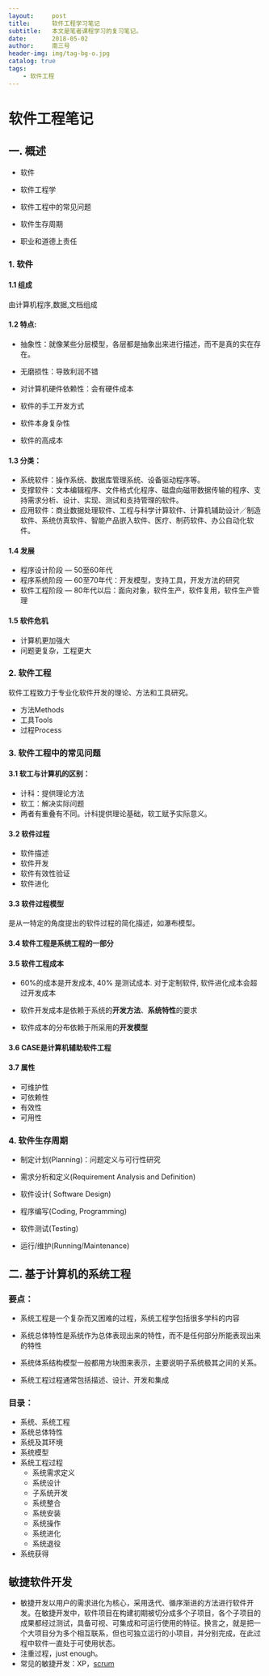 ```yaml
---
layout:     post
title:      软件工程学习笔记
subtitle:   本文是笔者课程学习的复习笔记。
date:       2018-05-02
author:     南三号
header-img: img/tag-bg-o.jpg
catalog: true
tags:
    - 软件工程
---
```


# 软件工程笔记

## 一.  概述

- 软件


- 软件工程学


- 软件工程中的常见问题


- 软件生存周期


- 职业和道德上责任

### 1.  软件

#### 1.1  组成

由计算机程序,数据,文档组成

#### 1.2  特点:

- 抽象性：就像某些分层模型，各层都是抽象出来进行描述，而不是真的实在存在。


- 无磨损性：导致利润不错


- 对计算机硬件依赖性：会有硬件成本


- 软件的手工开发方式


- 软件本身复杂性


- 软件的高成本

#### 1.3  分类：

- 系统软件：操作系统、数据库管理系统、设备驱动程序等。
- 支撑软件：文本编辑程序、文件格式化程序、磁盘向磁带数据传输的程序、支持需求分析、设计、实现、测试和支持管理的软件。
- 应用软件：商业数据处理软件、工程与科学计算软件、计算机辅助设计／制造软件、系统仿真软件、智能产品嵌入软件、医疗、制药软件、办公自动化软件。

#### 1.4  发展

- 程序设计阶段  — 50至60年代
- 程序系统阶段  — 60至70年代：开发模型，支持工具，开发方法的研究
- 软件工程阶段  — 80年代以后：面向对象，软件生产，软件复用，软件生产管理

#### 1.5  软件危机

- 计算机更加强大
- 问题更复杂，工程更大

### 2.  软件工程

软件工程致力于专业化软件开发的理论、方法和工具研究。

- 方法Methods
- 工具Tools
- 过程Process

### 3.  软件工程中的常见问题

#### 3.1  软工与计算机的区别：

- 计科：提供理论方法
- 软工：解决实际问题
- 两者有重叠有不同。计科提供理论基础，软工赋予实际意义。

#### 3.2  软件过程 

- 软件描述 
- 软件开发 
- 软件有效性验证
- 软件进化 

#### 3.3  软件过程模型

是从一特定的角度提出的软件过程的简化描述，如瀑布模型。

#### 3.4  软件工程是系统工程的一部分 

#### 3.5  软件工程成本

- 60%的成本是开发成本, 40% 是测试成本. 对于定制软件, 软件进化成本会超过开发成本

- 软件开发成本是依赖于系统的**开发方法**、**系统特性**的要求

- 软件成本的分布依赖于所采用的**开发模型**

#### 3.6  CASE是计算机辅助软件工程

#### 3.7  属性 

- 可维护性
- 可依赖性 
- 有效性
- 可用性

### 4.  软件生存周期

- 制定计划(Planning)：问题定义与可行性研究

- 需求分析和定义(Requirement Analysis and Definition) 

- 软件设计( Software Design)

- 程序编写(Coding, Programming)

- 软件测试(Testing)

- 运行/维护(Running/Maintenance)

## 二.  基于计算机的系统工程

### 要点：

- 系统工程是一个复杂而又困难的过程，系统工程学包括很多学科的内容

- 系统总体特性是系统作为总体表现出来的特性，而不是任何部分所能表现出来的特性

- 系统体系结构模型一般都用方块图来表示，主要说明子系统极其之间的关系。
- 系统工程过程通常包括描述、设计、开发和集成 

### 目录：

- 系统、系统工程
- 系统总体特性
- 系统及其环境
- 系统模型
- 系统工程过程
  - 系统需求定义 
  - 系统设计 
  - 子系统开发
  - 系统整合
  - 系统安装
  - 系统操作
  - 系统进化
  - 系统退役
- 系统获得

## 敏捷软件开发

- 敏捷开发以用户的需求进化为核心，采用迭代、循序渐进的方法进行软件开发。在敏捷开发中，软件项目在构建初期被切分成多个子项目，各个子项目的成果都经过测试，具备可视、可集成和可运行使用的特征。换言之，就是把一个大项目分为多个相互联系，但也可独立运行的小项目，并分别完成，在此过程中软件一直处于可使用状态。 
- 注重过程，just enough。
- 常见的敏捷开发：XP，[scrum](https://baike.baidu.com/item/Scrum)







